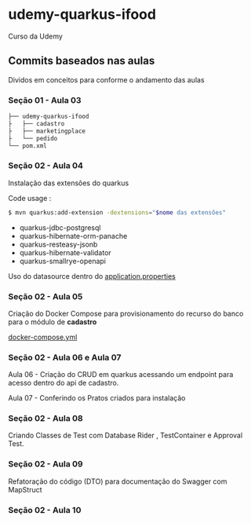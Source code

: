 # udemy-quarkus-ifood
Curso da Udemy

## Commits baseados nas aulas

Dividos em conceitos para conforme o andamento das aulas

### Seção 01 - Aula 03

``` bash
├── udemy-quarkus-ifood
├   ├── cadastro
├   ├── marketingplace
├   └── pedido
└── pom.xml
```
### Seção 02 - Aula 04

Instalação das extensões do quarkus 

Code usage : 
```bash
$ mvn quarkus:add-extension -dextensions="$nome das extensões"
```
- quarkus-jdbc-postgresql
- quarkus-hibernate-orm-panache
- quarkus-resteasy-jsonb
- quarkus-hibernate-validator
- quarkus-smallrye-openapi

Uso do datasource dentro do [application.properties](cadastro/src/main/resources/application.properties)

### Seção 02 - Aula 05

Criação do Docker Compose para provisionamento do recurso do banco para o módulo de __cadastro__

[docker-compose.yml](docker-compose.yml)

### Seção 02 - Aula 06 e Aula 07

Aula 06 - Criação do CRUD em quarkus acessando um endpoint para acesso dentro do api de cadastro.

Aula 07 - Conferindo os Pratos criados para instalação 

### Seção 02 - Aula 08

Criando Classes de Test com Database Rider , TestContainer e Approval Test.

### Seção 02 - Aula 09

Refatoração do código (DTO) para documentação do Swagger com MapStruct

### Seção 02 - Aula 10


